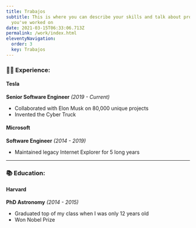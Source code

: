 ```yaml
---
title: Trabajos
subtitle: This is where you can describe your skills and talk about projects
  you've worked on
date: 2021-03-15T06:33:06.713Z
permalink: /work/index.html
eleventyNavigation:
  order: 3
  key: Trabajos
---
```

### 👩‍💻 Experience:

#### Tesla

**Senior Software Engineer** *(2019 - Current)*

* Collaborated with Elon Musk on 80,000 unique projects
* Invented the Cyber Truck

#### Microsoft

**Software Engineer** *(2014 - 2019)*

* Maintained legacy Internet Explorer for 5 long years

- - -

### 📚 Education:

#### Harvard

**PhD Astronomy** *(2014 - 2015)*

* Graduated top of my class when I was only 12 years old
* Won Nobel Prize